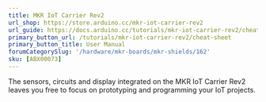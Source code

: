 ```yaml
---
title: MKR IoT Carrier Rev2
url_shop: https://store.arduino.cc/mkr-iot-carrier-rev2
url_guide: https://docs.arduino.cc/tutorials/mkr-iot-carrier-rev2/cheat-sheet
primary_button_url: /tutorials/mkr-iot-carrier-rev2/cheat-sheet
primary_button_title: User Manual
forumCategorySlug: '/hardware/mkr-boards/mkr-shields/162'
sku: [ABX00073]
---
```


The sensors, circuits and display integrated on the MKR IoT Carrier Rev2 leaves you free to focus on prototyping and programming your IoT projects.